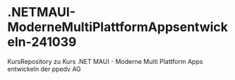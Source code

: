 # .NETMAUI-ModerneMultiPlattformAppsentwickeln-241039
KursRepository zu Kurs .NET MAUI - Moderne Multi Plattform Apps entwickeln der ppedv AG
